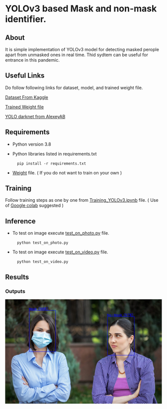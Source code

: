 # YOLOv3 based Mask and non-mask identifier.

## About

It is simple implementation of YOLOv3 model for detecting masked perople apart from unmasked ones in real time. Thid sydtem can be useful for entrance in this pandemic.

## Useful Links

Do follow following links for dataset, model, and trained weight file.

[Dataset From Kaggle](https://www.kaggle.com/datasets/crained/wearingmaskc19)

[Trained Weight file](https://drive.google.com/file/d/1-H_DIlCpxvlFSbZKabNWZlG1ebniHzFH/view?usp=sharing)

[YOLO darknet from AlexeyAB](https://github.com/AlexeyAB/darknet)

## Requirements

- Python version 3.8

- Python libraries listed in requirements.txt

        pip install -r requirements.txt

- [Weight](https://drive.google.com/file/d/1-H_DIlCpxvlFSbZKabNWZlG1ebniHzFH/view?usp=sharing) file. ( If you do not want to train on your own )

## Training

Follow training steps as one by one from [Training_YOLOv3.ipynb](https://github.com/AnjaanKhadka/Face-mask-Detection-using-YOLOv3/blob/master/Training_YOLOv3.ipynb) file. ( Use of [Google colab](https://colab.research.google.com/) suggested )

## Inference

- To test on image execute [test_on_photo.py](https://github.com/AnjaanKhadka/Face-mask-Detection-using-YOLOv3/blob/master/test_on_photo.py) file.

        python test_on_photo.py

- To test on image execute [test_on_video.py](https://github.com/AnjaanKhadka/Face-mask-Detection-using-YOLOv3/blob/master/test_on_video.py) file.

        python test_on_video.py

## Results

### Outputs

![test_on_video.py](https://github.com/AnjaanKhadka/Face-mask-Detection-using-YOLOv3/blob/master/images/result.jpg)
